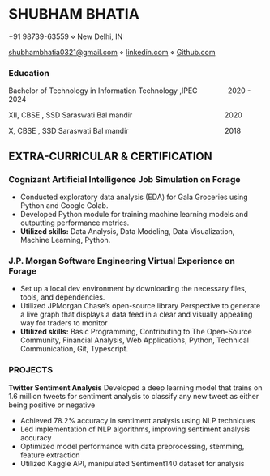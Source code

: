 # SHUBHAM BHATIA
+91 98739-63559 ⋄ New Delhi, IN

[shubhambhatia0321@gmail.com](shubhambhatia2103@gmail.com) ⋄ [linkedin.com](https://www.linkedin.com/in/shubhambhatia2103/) ⋄ [Github.com](https://github.com/shubhambhatia2103)
### Education
Bachelor of Technology in Information Technology ,IPEC &emsp;&emsp;&emsp;&emsp;2020 - 2024

XII, CBSE , SSD Saraswati Bal mandir&emsp;&emsp;&emsp;&emsp;&emsp;&emsp;&emsp;&emsp;&emsp;&emsp;&emsp;&emsp;&emsp;2020

X, CBSE , SSD Saraswati Bal mandir &emsp;&emsp;&emsp;&emsp;&emsp;&emsp;&emsp;&emsp;&emsp;&emsp;&emsp;&emsp;&emsp; 2018

## EXTRA-CURRICULAR & CERTIFICATION
### Cognizant Artificial Intelligence Job Simulation on Forage

- Conducted exploratory data analysis (EDA) for Gala Groceries using Python and Google Colab.
- Developed Python module for training machine learning models and outputting performance metrics.
- **Utilized skills:** Data Analysis, Data Modeling, Data Visualization, Machine Learning, Python.

### J.P. Morgan Software Engineering Virtual Experience on Forage

- Set up a local dev environment by downloading the necessary files, tools, and dependencies.
- Utilized JPMorgan Chase’s open-source library Perspective to generate a live graph that displays a data feed in a clear and visually appealing way for traders to monitor
- **Utilized skills:** Basic Programming, Contributing to The Open-Source Community, Financial Analysis, Web Applications, Python, Technical Communication, Git, Typescript.
### PROJECTS
**Twitter Sentiment Analysis** Developed a deep learning model that trains on 1.6 million tweets for sentiment
analysis to classify any new tweet as either being positive or negative
- Achieved 78.2% accuracy in sentiment analysis using NLP techniques
- Led implementation of NLP algorithms, improving sentiment analysis accuracy
- Optimized model performance with data preprocessing, stemming, feature extraction
- Utilized Kaggle API, manipulated Sentiment140 dataset for analysis
